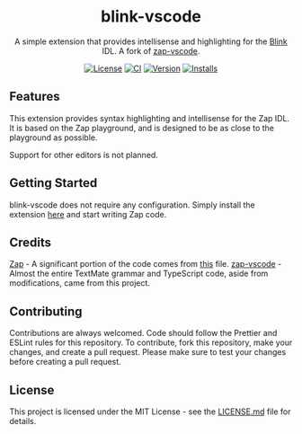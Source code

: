 <div align="center">

# blink-vscode

A simple extension that provides intellisense and highlighting for the [Blink](https://github.com/1Axen/blink) IDL. A fork of [zap-vscode](https://github.com/VirtualButFake/zap-vscode).

[![License](https://img.shields.io/github/license/checkraisefold/blink-vscode)](https://github.com/checkraisefold/blink-vscode/blob/master/LICENSE.md)
[![CI](https://github.com/checkraisefold/blink-vscode/actions/workflows/ci.yaml/badge.svg)](https://github.com/checkraisefold/blink-vscode/actions)
[![Version](https://img.shields.io/visual-studio-marketplace/v/Virtual.blink-vscode)](https://marketplace.visualstudio.com/items?itemName=Virtual.blink-vscode)
[![Installs](https://img.shields.io/visual-studio-marketplace/d/Virtual.blink-vscode)](https://marketplace.visualstudio.com/items?itemName=Virtual.blink-vscode)

</div>

## Features

This extension provides syntax highlighting and intellisense for the Zap IDL. It is based on the Zap playground, and is designed to be as close to the playground as possible.

Support for other editors is not planned.

## Getting Started

blink-vscode does not require any configuration. Simply install the extension [here](https://marketplace.visualstudio.com/items?itemName=Virtual.zap-vscode) and start writing Zap code.

## Credits

[Zap](https://github.com/red-blox/zap) - A significant portion of the code comes from [this](https://github.com/red-blox/zap/blob/main/docs/.vitepress/components/Editor.vue) file.
[zap-vscode](https://github.com/VirtualButFake/zap-vscode) - Almost the entire TextMate grammar and TypeScript code, aside from modifications, came from this project.

## Contributing

Contributions are always welcomed. Code should follow the Prettier and ESLint rules for this repository. To contribute, fork this repository, make your changes, and create a pull request. Please make sure to test your changes before creating a pull request.

## License

This project is licensed under the MIT License - see the [LICENSE.md](https://github.com/checkraisefold/blink-vscode/blob/master/LICENSE.md) file for details.
